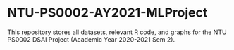 # NTU-PS0002-AY2021-MLProject
This repository stores all datasets, relevant R code, and graphs for the NTU PS0002 DSAI Project (Academic Year 2020-2021 Sem 2).

